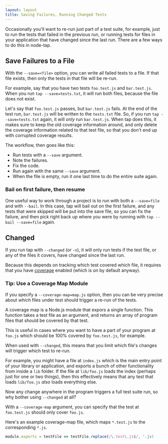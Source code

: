 ```yaml
---
layout: layout
title: Saving Failures, Running Changed Tests
---
```


Occasionally you'll want to re-run just part of a test suite, for example, just
to run the tests that failed in the previous run, or running tests for files in
your application that have changed since the last run.  There are a few ways to
do this in node-tap.

## Save Failures to a File

With the `--save=<file>` option, you can write all failed tests to a file.  If
that file exists, then only the tests in that file will be re-run.

For example, say that you have two tests `foo.test.js` and `bar.test.js`.  When
you run `tap --save=tests.txt`, it will run both files, because the file does
not exist.

Let's say that `foo.test.js` passes, but `bar.test.js` fails.  At the end of
the test run, `bar.test.js` will be written to the `tests.txt` file.  So, if
you run `tap --save=tests.txt` again, it will _only_ run `bar.test.js`.  When
tap does this, it makes sure to keep the old coverage information around, and
only delete the coverage information related to that test file, so that you
don't end up with corrupted coverage results.

The workflow, then goes like this:

- Run tests with a `--save` argument.
- Note the failures.
- Fix the code.
- Run again with the same `--save` argument.
- When the file is empty, run it one last time to do the entire suite again.

### Bail on first failure, then resume

One useful way to work through a project is to run with both a `--save=file`
and with `--bail`.  In this case, tap will bail out on the first failure, and
any tests that were skipped will be put into the save file, so you can fix the
failure, and then pick right back up where you were by running with `tap --bail
--save=file` again.

## Changed

If you run tap with `--changed` (or `-n`), it will only run tests if the test
file, or any of the files it covers, have changed since the last run.

Because this depends on tracking which test covered which file, it requires
that you have [coverage](/coverage/) enabled (which is on by default anyway).

### Tip: Use a Coverage Map Module

If you specify a `--coverage-map=map.js` option, then you can be very precise
about _which_ files under test should trigger a re-run of the tests.

A coverage map is a Node.js module that expors a single function.  This
function takes a test file as an argument, and returns an array of program
files that should be covered by that test.

This is useful in cases where you want to have a part of your program at
`foo.js` which should be 100% covered by `foo.test.js`, for example.

When used with `--changed`, this means that you limit which file's changes will
trigger which test to re-run.

For example, you might have a file at `index.js` which is the main entry point
of your library or application, and exports a bunch of other functionality from
inside a `lib` folder.  If the file at `lib/foo.js` loads the index (perhaps
just for one or two things), then this effectively means that any test that
loads `lib/foo.js` _also_ loads everything else.

Now any change anywhere in the program triggers a full test suite run, so why
bother using `--changed` at all?

With a `--coverage-map` argument, you can specify that the test at
`foo.test.js` should only cover `foo.js`.

Here's an example coverage-map file, which maps `*.test.js` to the
corresponding `*.js`.

```js
module.exports = testFile => testFile.replace(/\.test\.js$/, '.js)
```
